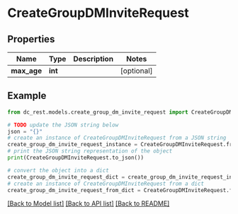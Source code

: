 # CreateGroupDMInviteRequest


## Properties

Name | Type | Description | Notes
------------ | ------------- | ------------- | -------------
**max_age** | **int** |  | [optional] 

## Example

```python
from dc_rest.models.create_group_dm_invite_request import CreateGroupDMInviteRequest

# TODO update the JSON string below
json = "{}"
# create an instance of CreateGroupDMInviteRequest from a JSON string
create_group_dm_invite_request_instance = CreateGroupDMInviteRequest.from_json(json)
# print the JSON string representation of the object
print(CreateGroupDMInviteRequest.to_json())

# convert the object into a dict
create_group_dm_invite_request_dict = create_group_dm_invite_request_instance.to_dict()
# create an instance of CreateGroupDMInviteRequest from a dict
create_group_dm_invite_request_from_dict = CreateGroupDMInviteRequest.from_dict(create_group_dm_invite_request_dict)
```
[[Back to Model list]](../README.md#documentation-for-models) [[Back to API list]](../README.md#documentation-for-api-endpoints) [[Back to README]](../README.md)


